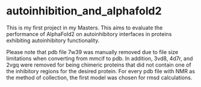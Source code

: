 # autoinhibition_and_alphafold2
This is my first project in my Masters. This aims to evaluate the performance of AlphaFold2 on autoinhibitory interfaces in proteins exhibiting autoinhibitory functionality.

Please note that pdb file 7w39 was manually removed due to file size limitations when converting from mmcif to pdb. In addition, 3vd8, 4d7r, and 2vgq were removed for being chimeric proteins that did not contain one of the inhibitory regions for the desired protein.
For every pdb file with NMR as the method of collection, the first model was chosen for rmsd calculations.